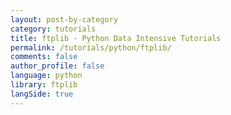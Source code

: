 ```yaml
---
layout: post-by-category
category: tutorials
title: ftplib - Python Data Intensive Tutorials
permalink: /tutorials/python/ftplib/
comments: false
author_profile: false
language: python
library: ftplib
langSide: true
---
```

